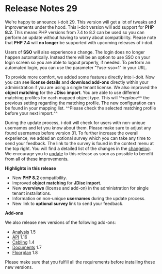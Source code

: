 # Release Notes 29

We're happy to announce i-doit 29. This version will get a lot of tweaks and improvements under the hood.
This i-doit version will add support for **PHP 8.2**. This means PHP versions from 7.4 to 8.2 can be used so you can perform an update without having to worry about compatibility. Please note that **PHP 7.4** will **no longer** be supported with upcoming releases of i-doit.

Users of **SSO** will also experience a change. The login does no longer happen automatically. Instead there will be an option to use SSO on your login screen so you are able to logout properly, if needed. To perform an automated login, you can use the parameter "?use-sso=1" in your URL.

To provide more comfort, we added some features directly into i-doit. Now you can see **license details** and **download add-ons** directly within your administration if you are using a single tenant license.
We also improved the **object matching** for the **JDisc import**. You are able to use different matching profiles for each mapped object type. This will ^^_replace_^^ the previous setting regarding the matching profile. The new configuration can be found in your mapping list. ^^Please check the selected matching profile before your next import.^^

During the update process, i-doit will check for users with non-unique usernames and let you know about them. Please make sure to adjust any found usernames before version 31.
To further increase the overall experience, we added an optional survey which you can take any time to send your feedback. The link to the survey is found in the context menu at the top right.
You will find a detailed list of the changes in the [changelog](../changelogs/changelog-29.md). We encourage you to [update](../../wartung-und-betrieb/update-einspielen.md) to this release as soon as possible to benefit from all of these improvements.

**Highlights in this release**

-   New **PHP 8.2** compatibility.
-   Improved **object matching** for **JDisc import**.
-   New **overviews** (license and add-on) in the administration for single tenant installations.
-   Information on non-unique **usernames** during the update process.
-   New link to **optional survey** link to send your feedback.

**Add-ons**

We also release new versions of the following add-ons:

-   [Analysis](../../i-doit-pro-add-ons/analysis.md) 1.5
-   [API](../../i-doit-pro-add-ons/api/index.md) 1.16
-   [Cabling](../../i-doit-pro-add-ons/cabling.md) 1.4
-   [Documents](../../i-doit-pro-add-ons/documents/index.md) 1.7
-   [Floorplan](../../i-doit-pro-add-ons/floorplan.md) 1.8

Please make sure that you fulfill all the requirements before installing these new versions.
